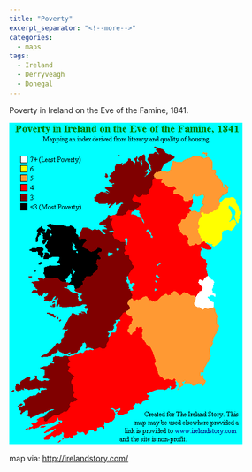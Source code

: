 ```yaml
---
title: "Poverty"
excerpt_separator: "<!--more-->"
categories:
  - maps
tags:
  - Ireland
  - Derryveagh
  - Donegal
---
```

Poverty in Ireland on the Eve of the Famine, 1841.
<!--more-->
![Mapping the concentrations of poverty in ireland in 1841](/images/maps/ireland_poverty_1841.gif "map from Ireland Story")



map via: <http://irelandstory.com/>

